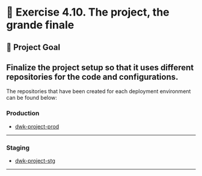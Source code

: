 # 🚀 Exercise 4.10. The project, the grande finale

## 🎯 Project Goal

Finalize the project setup so that it uses different repositories for the code
and configurations.
---
The repositories that have been created for each deployment environment can be
found below:

### Production

- [dwk-project-prod](https://github.com/PacoZG/dwk-project-prod)

---

### Staging

- [dwk-project-stg](https://github.com/PacoZG/dwk-project-stg)

---
